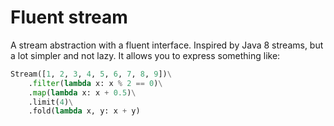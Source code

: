 # Fluent stream
 
A stream abstraction with a fluent interface. Inspired by Java 8 streams, but a lot simpler and not lazy. 
It allows you to express something like: 

```python
Stream([1, 2, 3, 4, 5, 6, 7, 8, 9])\
    .filter(lambda x: x % 2 == 0)\
    .map(lambda x: x + 0.5)\
    .limit(4)\
    .fold(lambda x, y: x + y)
```